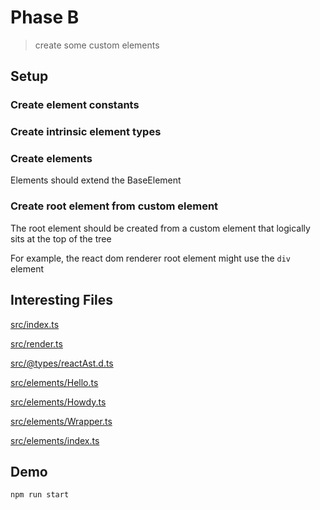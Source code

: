 # Phase B

> create some custom elements

## Setup

### Create element constants

### Create intrinsic element types

### Create elements
Elements should extend the BaseElement

### Create root element from custom element
The root element should be created from a custom element that logically
sits at the top of the tree

For example, the react dom renderer root element might use the `div` element

## Interesting Files

[src/index.ts](src/index.ts)

[src/render.ts](src/render.ts)

[src/@types/reactAst.d.ts](src/@types/reactAst.d.ts)

[src/elements/Hello.ts](src/elements/Hello.ts)

[src/elements/Howdy.ts](src/elements/Howdy.ts)

[src/elements/Wrapper.ts](src/elements/Wrapper.ts)

[src/elements/index.ts](src/elements/index.ts)

## Demo

```sh
npm run start
```
